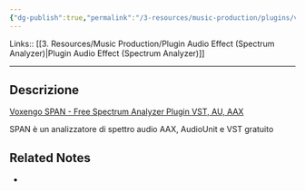 ```yaml
---
{"dg-publish":true,"permalink":"/3-resources/music-production/plugins/voxengo-span/"}
---
```


Links:: [[3. Resources/Music Production/Plugin Audio Effect (Spectrum Analyzer)\|Plugin Audio Effect (Spectrum Analyzer)]]

---

## Descrizione
[Voxengo SPAN - Free Spectrum Analyzer Plugin VST, AU, AAX](https://www.voxengo.com/product/span)

SPAN è un analizzatore di spettro audio AAX, AudioUnit e VST gratuito




## Related Notes

- 